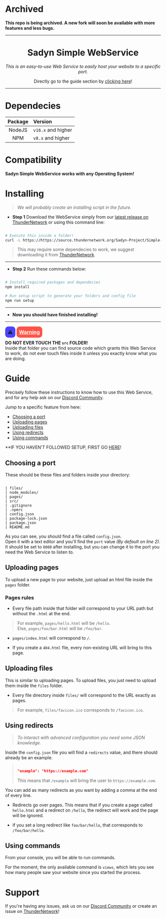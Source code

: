 # Archived

**This repo is being archived. A new fork will soon be available with more features and less bugs.**

---

<div align="center">

# Sadyn Simple WebService  

*This is an easy-to-use Web Service to easily host your website to a specific port.*  

Directly go to the guide section by [clicking here](#guide)!

</div>

---

# Dependecies  

| Package | Version |
| :-----: | :----- |
| NodeJS | `v16.x` and higher |
| NPM | `v8.x` and higher |

# Compatibility  

**Sadyn Simple WebService works with any Operating System!**  

# Installing  

> *We will probably create an installing script in the future.*  

- **Step 1** Download the WebService simply from our [latest release on ThunderNetwork](https://https://source.thundernetwork.org/Sadyn-Project/Simple-WebService/releases/latest/) or using this command line:  

```bash

# Execute this inside a folder!
curl -L https://https://source.thundernetwork.org/Sadyn-Project/Simple-WebService/releases/latest/download/WebService.tar.gz | tar -xzv

```

> This may require some dependecies to work, we suggest downloading it from [ThunderNetwork](https://https://source.thundernetwork.org/Sadyn-Project/Simple-WebService/releases/latest/).  

---

- **Step 2** Run these commands below:  

```bash

# Install required packages and dependecies
npm install

# Run setup script to generate your folders and config file
npm run setup

```

---

- **Now you should have finished installing!**  

---

### <span style="background: #4945FF; padding: 8px; border-radius: 10px;">⚠️</span> <span style="color: white; background: #FF5445; padding: 8px; border-radius: 10px; text-decoration: underline;">Warning</span>  

**DO NOT EVER TOUCH THE `src` FOLDER!**  
Inside that folder you can find source code which grants this Web Service to work, do not ever touch files inside it unless you exactly know what you are doing.  

# Guide  

Precisely follow these instructions to know how to use this Web Service, and for any help ask on our [Discord Community](https://discord.gg/PBrPeuACnU/).  

Jump to a specific feature from here:  

- [Choosing a port](#choosing-a-port)  
- [Uploading pages](#uploading-pages)  
- [Uploading files](#uploading-files)  
- [Using redirects](#using-redirects)  
- [Using commands](#using-commands)

**IF YOU HAVEN'T FOLLOWED SETUP, FIRST GO [HERE](#installing)!

## Choosing a port  

These should be these files and folders inside your directory:  

```

| files/
| node_modules/
| pages/
| src/
| .gitignore
| .npmrc
| config.json
| package-lock.json
| package.json
| README.md

```

As you can see, you should find a file called `config.json`.  
Open it with a text editor and you'll find the `port` value *(By default on line 2)*.  
It should be set to `8080` after installing, but you can change it to the port you need the Web Service to listen to.  

## Uploading pages  

To upload a new page to your website, just upload an html file inside the `pages` folder.  

### Pages rules  

- Every file path inside that folder will correspond to your URL path but without the `.html` at the end.  

> For example, `pages/hello.html` will be `/hello`.  
> Else, `pages/foo/bar.html` will be `/foo/bar`.  

- `pages/index.html` will correspond to `/`.  

- If you create a `404.html` file, every non-existing URL will bring to this page.  

## Uploading files  

This is similar to uploading pages. To upload files, you just need to upload them inside the `files` folder.  

- Every file directory inside `files/` will correspond to the URL exactly as pages.  

> For example, `files/favicon.ico` corresponds to `/favicon.ico`.  

## Using redirects

> *To interact with advanced configuration you need some JSON knowledge.*

Inside the `config.json` file you will find a `redirects` value, and there should already be an example.  

> ```json
> 
> "example": "https://example.com"
> 
> ```
> 
> This means that `/example` will bring the user to `https://example.com`.  

You can add as many redirects as you want by adding a comma at the end of every line.  

- Redirects go over pages. This means that if you create a page called `hello.html` and a redirect on `/hello`, the redirect will work and the page will be ignored.  

- If you set a long redirect like `foo/bar/hello`, that corresponds to `/foo/bar/hello`.  

## Using commands  

From your console, you will be able to run commands.  

For the moment, the only available command is `views`, which lets you see how many people saw your website since you started the process.  

# Support

If you're having any issues, ask us on our [Discord Community](https://discord.gg/PBrPeuACnU/) or create an issue on [ThunderNetwork](https://source.thundernetwork.org/Sadyn-Project/Simple-WebService/issues/)!